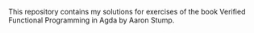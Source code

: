 This repository contains my solutions for exercises of the book Verified Functional Programming in Agda by Aaron Stump.
